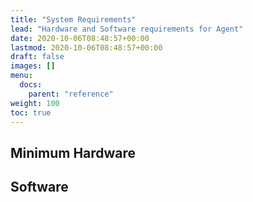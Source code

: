 ```yaml
---
title: "System Requirements"
lead: "Hardware and Software requirements for Agent"
date: 2020-10-06T08:48:57+00:00
lastmod: 2020-10-06T08:48:57+00:00
draft: false
images: []
menu:
  docs:
    parent: "reference"
weight: 100
toc: true
---
```


## Minimum Hardware


## Software